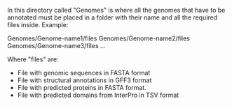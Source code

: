 In this directory called "Genomes" is where all the genomes that have to be annotated must be placed in a folder with their name and all the required files inside. Example:

Genomes/Genome-name1/files
Genomes/Genome-name2/files
Genomes/Genome-name3/files
...

Where "files" are:
- File with genomic sequences in FASTA format
- File with structural annotations in GFF3 format
- File with predicted proteins in FASTA format.
- File with predicted domains from InterPro in TSV format



